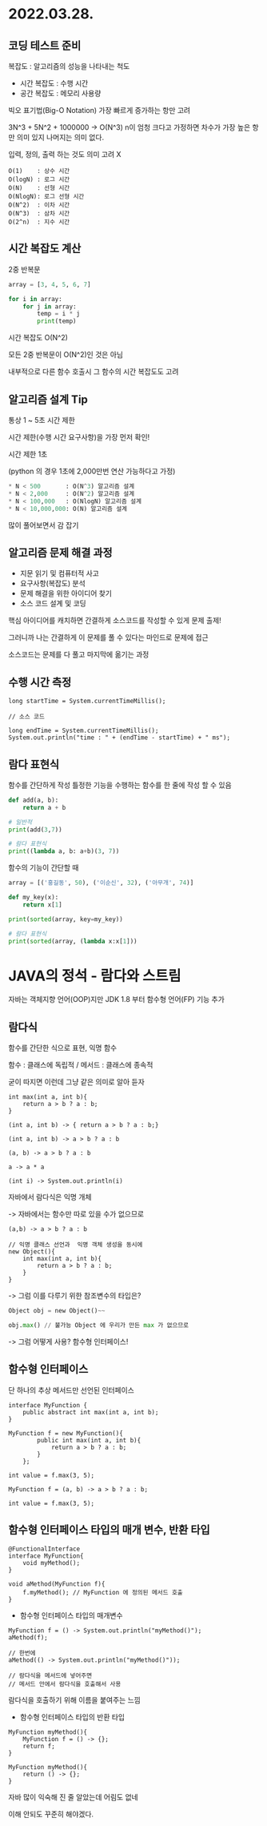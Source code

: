 # 2022.03.28.
## 코딩 테스트 준비

복잡도 : 알고리즘의 성능을 나타내는 척도
* 시간 복잡도 : 수행 시간
* 공간 복잡도 : 메모리 사용량

빅오 표기법(Big-O Notation)
가장 빠르게 증가하는 항만 고려

3N^3 + 5N^2 + 1000000 -> O(N^3)
n이 엄청 크다고 가정하면 차수가 가장 높은 항만 의미 있지 나머지는 의미 없다.

입력, 정의, 출력 하는 것도 의미 고려 X

```
O(1)    : 상수 시간
O(logN) : 로그 시간
O(N)    : 선형 시간
O(NlogN): 로그 선형 시간
O(N^2)  : 이차 시간
O(N^3)  : 삼차 시간
O(2^n)  : 지수 시간
```

## 시간 복잡도 계산
2중 반복문
```python
array = [3, 4, 5, 6, 7]

for i in array:
    for j in array:
        temp = i * j
        print(temp)
```
시간 복잡도 O(N^2)

모든 2중 반복문이 O(N^2)인 것은 아님

내부적으로 다른 함수 호출시 그 함수의 시간 복잡도도 고려

## 알고리즘 설계 Tip
통상 1 ~ 5초 시간 제한

시간 제한(수행 시간 요구사항)을 가장 먼저 확인!

시간 제한 1초

(python 의 경우 1초에 2,000만번 연산 가능하다고 가정)
```python
* N < 500       : O(N^3) 알고리즘 설계
* N < 2,000     : O(N^2) 알고리즘 설계
* N < 100,000   : O(NlogN) 알고리즘 설계
* N < 10,000,000: O(N) 알고리즘 설계
```
많이 풀어보면서 감 잡기

## 알고리즘 문제 해결 과정
* 지문 읽기 및 컴퓨터적 사고
* 요구사항(복잡도) 분석
* 문제 해결을 위한 아이디어 찾기
* 소스 코드 설계 및 코딩

핵심 아이디어를 캐치하면 간결하게 소스코드를 작성할 수 있게 문제 출제!

그러니까 나는 간결하게 이 문제를 풀 수 있다는 마인드로 문제에 접근

소스코드는 문제를 다 풀고 마지막에 옮기는 과정

## 수행 시간 측정
```
long startTime = System.currentTimeMillis();

// 소스 코드

long endTime = System.currentTimeMillis();
System.out.println("time : " + (endTime - startTime) + " ms");
```

## 람다 표현식
함수를 간단하게 작성
틀정한 기능을 수행하는 함수를 한 줄에 작성 할 수 있음

```python
def add(a, b):
    return a + b

# 일반적
print(add(3,7))

# 람다 표현식
print((lambda a, b: a+b)(3, 7))
```

함수의 기능이 간단할 때

```python
array = [('홍길동', 50), ('이순신', 32), ('아무개', 74)]

def my_key(x):
    return x[1]

print(sorted(array, key=my_key))

# 람다 표현식
print(sorted(array, (lambda x:x[1]))
```

# JAVA의 정석 - 람다와 스트림
자바는 객체지향 언어(OOP)지만 JDK 1.8 부터 함수형 언어(FP) 기능 추가

## 람다식
함수를 간단한 식으로 표현, 익명 함수

함수 : 클래스에 독립적 / 메서드 : 클래스에 종속적

굳이 따지면 이런데 그냥 같은 의미로 알아 듣자

```
int max(int a, int b){
    return a > b ? a : b;    
}

(int a, int b) -> { return a > b ? a : b;}

(int a, int b) -> a > b ? a : b

(a, b) -> a > b ? a : b

a -> a * a

(int i) -> System.out.println(i)

```

자바에서 람다식은 익명 개체

-> 자바에서는 함수만 따로 있을 수가 없으므로

```
(a,b) -> a > b ? a : b

// 익명 클래스 선언과  익명 객체 생성을 동시에
new Object(){
    int max(int a, int b){
        return a > b ? a : b;
    }
}
```
-> 그럼 이를 다루기 위한 참조변수의 타입은?
```python
Object obj = new Object()~~

obj.max() // 불가능 Object 에 우리가 만든 max 가 없으므로
```
-> 그럼 어떻게 사용? 함수형 인터페이스!

## 함수형 인터페이스

단 하나의 추상 메서드만 선언된 인터페이스

```
interface MyFunction {
    public abstract int max(int a, int b);
}

MyFunction f = new MyFunction(){
        public int max(int a, int b){
            return a > b ? a : b;
        }
    };

int value = f.max(3, 5);
```

```
MyFunction f = (a, b) -> a > b ? a : b;

int value = f.max(3, 5);
```

## 함수형 인터페이스 타입의 매개 변수, 반환 타입
```
@FunctionalInterface
interface MyFunction{
    void myMethod();
}

void aMethod(MyFunction f){
    f.myMethod(); // MyFunction 에 정의된 메서드 호출
}
```

* 함수형 인터페이스 타입의 매개변수
```
MyFunction f = () -> System.out.println("myMethod()");
aMethod(f);

// 한번에
aMethod(() -> System.out.println("myMethod()"));

// 람다식을 메서드에 넣어주면
// 메서드 안에서 람다식을 호출해서 사용
```
람다식을 호출하기 위해 이름을 붙여주는 느낌

* 함수형 인터페이스 타입의 반환 타입
```
MyFunction myMethod(){
    MyFunction f = () -> {};
    return f;
}

MyFunction myMethod(){
    return () -> {};
}
```

자바 많이 익숙해 진 줄 알았는데 어림도 없네 

이해 안되도 꾸준히 해야겠다.